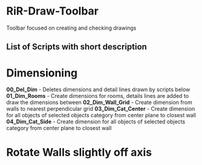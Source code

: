 # RiR-Draw-Toolbar
Toolbar focused on creating and checking drawings

## List of Scripts with short description

# Dimensioning
**00_Del_Dim** - Deletes dimensions and detail lines drawn by scripts below
**01_Dim_Rooms** - Create dimensions for rooms, details lines are added to draw the dimensions between
**02_Dim_Wall_Grid** - Create dimension from walls to nearest perpendicular grid
**03_Dim_Cat_Center** - Create dimension for all objects of selected objects category from center plane to closest wall
**04_Dim_Cat_Side** - Create dimension for all objects of selected objects category from center plane to closest wall

# Rotate Walls slightly off axis

